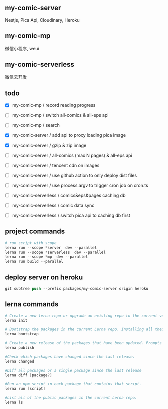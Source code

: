 ## my-comic-server

Nestjs, Pica Api, Cloudinary, Heroku

## my-comic-mp

微信小程序, weui

## my-comic-serverless

微信云开发

## todo

- [x] my-comic-mp / record reading progress
- [ ] my-comic-mp / switch all-comics & all-eps api
- [ ] my-comic-mp / search

- [x] my-comic-server / add api to proxy loading pica image
- [x] my-comic-server / gzip & zip image
- [ ] my-comic-server / all-comics (max N pages) & all-eps api
- [ ] my-comic-server / tencent cdn on images
- [ ] my-comic-server / use github action to only deploy dist files
- [ ] my-comic-server / use process.argv to trigger cron job on cron.ts

- [ ] my-comic-serverless / comics&eps&pages caching db
- [ ] my-comic-serverless / comic data sync
- [ ] my-comic-serverless / switch pica api to caching db first

## project commands

```s
# run script with scope
lerna run --scope *server  dev --parallel
lerna run --scope *serverless  dev --parallel
lerna run --scope *mp  dev --parallel
lerna run build --parallel

```

## deploy server on heroku

```s
git subtree push --prefix packages/my-comic-server origin heroku

```

## lerna commands

```s
# Create a new lerna repo or upgrade an existing repo to the current version of Lerna.
lerna init

# Bootstrap the packages in the current Lerna repo. Installing all their dependencies and linking any cross-dependencies.
lerna bootstrap

# Create a new release of the packages that have been updated. Prompts for a new version and updates all the packages on git and npm.
lerna publish

#Check which packages have changed since the last release.
lerna changed

#Diff all packages or a single package since the last release
lerna diff [package?]

#Run an npm script in each package that contains that script.
lerna run [script]

#List all of the public packages in the current Lerna repo.
lerna ls

```
